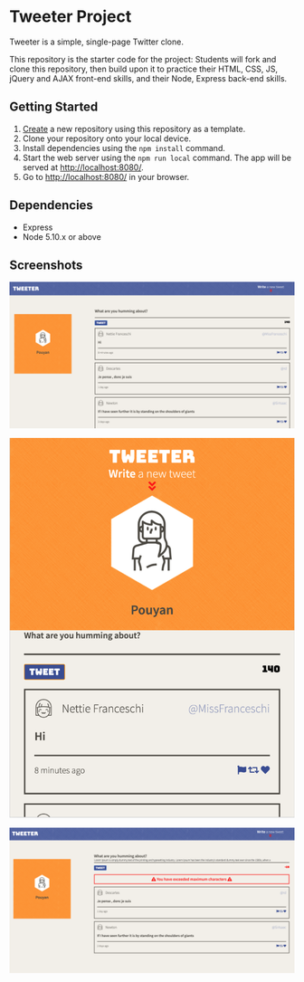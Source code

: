 # Tweeter Project

Tweeter is a simple, single-page Twitter clone.

This repository is the starter code for the project: Students will fork and clone this repository, then build upon it to practice their HTML, CSS, JS, jQuery and AJAX front-end skills, and their Node, Express back-end skills.

## Getting Started

1. [Create](https://docs.github.com/en/repositories/creating-and-managing-repositories/creating-a-repository-from-a-template) a new repository using this repository as a template.
2. Clone your repository onto your local device.
3. Install dependencies using the `npm install` command.
3. Start the web server using the `npm run local` command. The app will be served at <http://localhost:8080/>.
4. Go to <http://localhost:8080/> in your browser.

## Dependencies

- Express
- Node 5.10.x or above

## Screenshots

!["Tweet Box Page"](https://github.com/pouyanzar/tweeter/blob/master/docs/tweet-box-png.png?raw=true)

!["Tablet size Tweeter"](https://github.com/pouyanzar/tweeter/blob/master/docs/tablet-size-tweeter.png?raw=true)

!["Error handling example"](https://github.com/pouyanzar/tweeter/blob/master/docs/error-exceed-tweet.png?raw=true)


